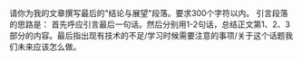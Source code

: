 请你为我的文章撰写最后的"结论与展望"段落。要求300个字符以内。
引言段落的思路是：
    首先呼应引言最后一句话。然后分别用1-2句话，总结正文第1、2、3部分的内容。最后指出现有技术的不足/学习时候需要注意的事项/关于这个话题我们未来应该怎么做。
